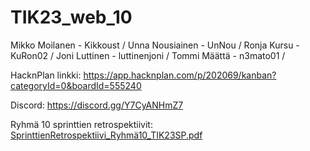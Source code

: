 # TIK23_web_10
Mikko Moilanen - Kikkoust /
Unna Nousiainen - UnNou /
Ronja Kursu - KuRon02 /
Joni Luttinen - luttinenjoni /
Tommi Määttä - n3mato01 /

HacknPlan linkki:
https://app.hacknplan.com/p/202069/kanban?categoryId=0&boardId=555240

Discord:
https://discord.gg/Y7CyANHmZ7

Ryhmä 10 sprinttien retrospektiivit:
[SprinttienRetrospektiivi_Ryhmä10_TIK23SP.pdf](https://github.com/luttinenjoni/TIK23_web_10/files/15197927/SprinttienRetrospektiivi_Ryhma10_TIK23SP.pdf)
